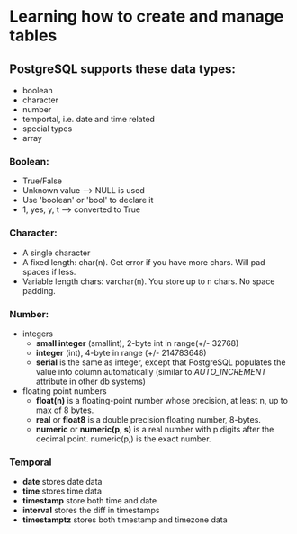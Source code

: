 # Learning how to create and manage tables 

## PostgreSQL supports these data types:
- boolean
- character
- number
- temportal, i.e. date and time related
- special types
- array

### Boolean:
- True/False
- Unknown value --> NULL is used
- Use 'boolean' or 'bool' to declare it
- 1, yes, y, t --> converted to True

### Character:
- A single character
- A fixed length: char(n). Get error if you have more chars. Will pad spaces if less.
- Variable length chars: varchar(n). You store up to n chars. No space padding.

### Number: 
- integers
    - **small integer** (smallint), 2-byte int in range(+/- 32768)
    - **integer** (int), 4-byte in range (+/- 214783648)
    - **serial** is the same as integer, except that PostgreSQL populates the value into column 
    automatically (similar to *AUTO_INCREMENT* attribute in other db systems)
- floating point numbers
    - **float(n)** is a floating-point number whose precision, at least n, up to max of 8 bytes.
    - **real** or **float8** is a double precision floating number, 8-bytes.
    - **numeric** or **numeric(p, s)** is a real number with p digits after the decimal point.
    numeric(p,) is the exact number.

### Temporal
- **date** stores date data
- **time** stores time data
- **timestamp** store both time and date
- **interval** stores the diff in timestamps
- **timestamptz** stores both timestamp and timezone data
